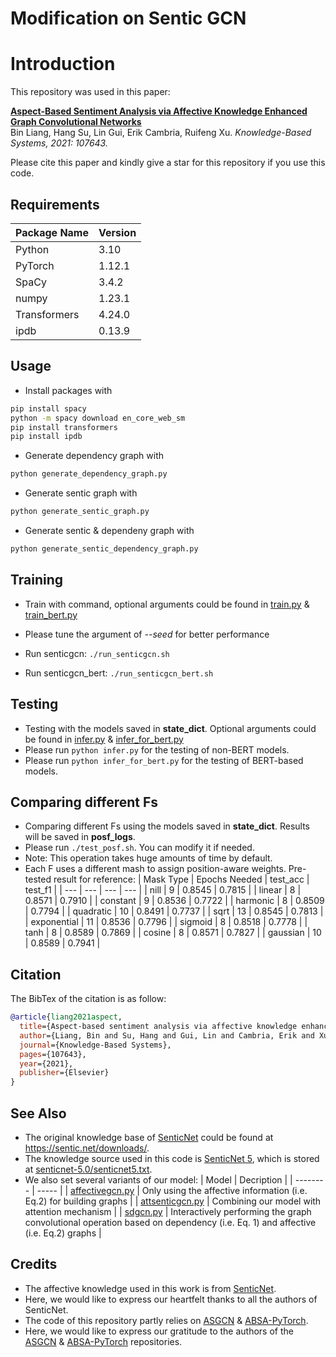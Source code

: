 # Modification on Sentic GCN
# Introduction
This repository was used in this paper:  
  
[**Aspect-Based Sentiment Analysis via Affective Knowledge Enhanced Graph Convolutional Networks**](https://www.sentic.net/sentic-gcn.pdf)
<br>
Bin Liang, Hang Su, Lin Gui, Erik Cambria, Ruifeng Xu. *Knowledge-Based Systems, 2021: 107643.*
  
Please cite this paper and kindly give a star for this repository if you use this code.

## Requirements

| Package Name | Version |
| --- | --- |
| Python | 3.10 |
| PyTorch | 1.12.1 |
| SpaCy | 3.4.2 |
| numpy | 1.23.1 |
| Transformers | 4.24.0 |
| ipdb | 0.13.9 |

## Usage

* Install packages with
```bash
pip install spacy
python -m spacy download en_core_web_sm
pip install transformers
pip install ipdb
```
* Generate dependency graph with
```bash
python generate_dependency_graph.py
```
* Generate sentic graph with
```bash
python generate_sentic_graph.py
```
* Generate sentic & dependeny graph with
```bash
python generate_sentic_dependency_graph.py
```

## Training
* Train with command, optional arguments could be found in [train.py](/train.py) \& [train_bert.py](/train_bert.py)
* Please tune the argument of *--seed* for better performance

* Run senticgcn: ```./run_senticgcn.sh```

* Run senticgcn_bert: ```./run_senticgcn_bert.sh```


## Testing
* Testing with the models saved in **state_dict**. Optional arguments could be found in [infer.py](/infer.py) \& [infer_for_bert.py](/infer_for_bert.py)
* Please run ```python infer.py``` for the testing of non-BERT models.
* Please run ```python infer_for_bert.py``` for the testing of BERT-based models.

## Comparing different Fs
* Comparing different Fs using the models saved in **state_dict**. Results will be saved in **posf_logs**.
* Please run ```./test_posf.sh```. You can modify it if needed.
* Note: This operation takes huge amounts of time by default.
* Each F uses a different mash to assign position-aware weights. Pre-tested result for reference:
  | Mask Type | Epochs Needed | test_acc | test_f1 |
  | --- | --- | --- | --- |
  | nill | 9 | 0.8545 | 0.7815 |
  | linear | 8 | 0.8571 | 0.7910 |
  | constant | 9 | 0.8536 | 0.7722 |
  | harmonic | 8 | 0.8509 | 0.7794 |
  | quadratic | 10 | 0.8491 | 0.7737 |
  | sqrt | 13 | 0.8545 | 0.7813 |
  | exponential | 11 | 0.8536 | 0.7796 |
  | sigmoid | 8 | 0.8518 | 0.7778 |
  | tanh | 8 | 0.8589 | 0.7869 |
  | cosine | 8 | 0.8571 | 0.7827 |
  | gaussian | 10 | 0.8589 | 0.7941 |

## Citation

The BibTex of the citation is as follow:

```bibtex
@article{liang2021aspect,
  title={Aspect-based sentiment analysis via affective knowledge enhanced graph convolutional networks},
  author={Liang, Bin and Su, Hang and Gui, Lin and Cambria, Erik and Xu, Ruifeng},
  journal={Knowledge-Based Systems},
  pages={107643},
  year={2021},
  publisher={Elsevier}
}
```

## See Also
* The original knowledge base of [SenticNet](https://sentic.net/) could be found at https://sentic.net/downloads/.
* The knowledge source used in this code is [SenticNet 5](https://sentic.net/senticnet-5.pdf), which is stored at [senticnet-5.0/senticnet5.txt](/senticnet-5.0/senticnet5.txt).
* We also set several variants of our model:
    | Model        | Decription |
    | --------   | -----   |
    | [affectivegcn.py](/models/affectivegcn.py) |   Only using the affective information (i.e. Eq.2) for building graphs |
    | [attsenticgcn.py](/models/attsenticgcn.py) |   Combining our model with attention mechanism |
    | [sdgcn.py](/models/sdgcn.py) |   Interactively performing the graph convolutional operation based on dependency (i.e. Eq. 1) and affective (i.e. Eq.2) graphs |


## Credits

* The affective knowledge used in this work is from [SenticNet](https://sentic.net/).
* Here, we would like to express our heartfelt thanks to all the authors of SenticNet. 
* The code of this repository partly relies on [ASGCN](https://github.com/GeneZC/ASGCN) \& [ABSA-PyTorch](https://github.com/songyouwei/ABSA-PyTorch). 
* Here, we would like to express our gratitude to the authors of the [ASGCN](https://github.com/GeneZC/ASGCN) \& [ABSA-PyTorch](https://github.com/songyouwei/ABSA-PyTorch) repositories.